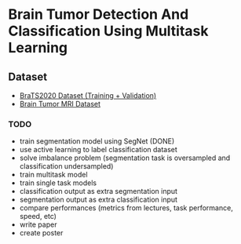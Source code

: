 # Brain Tumor Detection And Classification Using Multitask Learning

## Dataset

- [BraTS2020 Dataset (Training + Validation)](https://www.kaggle.com/datasets/awsaf49/brats20-dataset-training-validation)
- [Brain Tumor MRI Dataset](https://www.kaggle.com/datasets/masoudnickparvar/brain-tumor-mri-dataset)

### TODO

- train segmentation model using SegNet (DONE)
- use active learning to label classification dataset
- solve imbalance problem (segmentation task is oversampled and classification undersampled)
- train multitask model
- train single task models
- classification output as extra segmentation input
- segmentation output as extra classification input
- compare performances (metrics from lectures, task performance, speed, etc)
- write paper
- create poster
